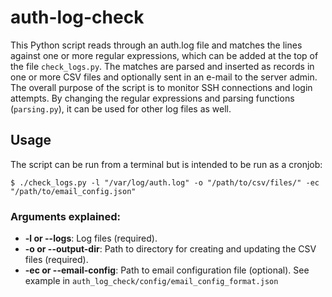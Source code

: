 # auth-log-check
This Python script reads through an auth.log file and matches the
lines against one or more regular expressions, which can be added at
the top of the file `check_logs.py`. The matches are parsed and inserted
as records in one or more CSV files and optionally sent in an e-mail to the
server admin. The overall purpose of the script is to monitor SSH connections
and login attempts. By changing the regular expressions and parsing functions
(`parsing.py`), it can be used for other log files as well.

## Usage
The script can be run from a terminal but is intended to be run as a cronjob:
```
$ ./check_logs.py -l "/var/log/auth.log" -o "/path/to/csv/files/" -ec "/path/to/email_config.json"
```

### Arguments explained:
* __-l or --logs__: Log files (required).
* __-o or --output-dir__: Path to directory for creating and updating the CSV files (required).
* __-ec or --email-config__: Path to email configuration file (optional).
See example in `auth_log_check/config/email_config_format.json`
